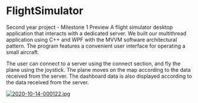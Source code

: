 # FlightSimulator
Second year project - Milestone 1
Preview
A flight simulator desktop application that interacts with a dedicated server. We built our multithread application using C++ and WPF with the MVVM software architectural pattern. The program features a convenient user interface for operating a small aircraft.

The user can connect to a server using the connect section, and fly the plane using the joystick. The plane moves on the map according to the data received from the server. The dashboard data is also displayed according to the data received from the server.

[![2020-10-14-000122.jpg](https://i.postimg.cc/nrnQStnv/2020-10-14-000122.jpg)](https://postimg.cc/k6h4Dz64)


